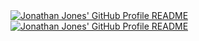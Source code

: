 <a href="https://github.com/devjonathanjones/devjonathanjones">
  <picture>
    <source media="(prefers-color-scheme: dark)" srcset="https://raw.githubusercontent.com/devjonathanjones/devjonathanjones/main/dark_mode.svg">
    <img alt="Jonathan Jones' GitHub Profile README" src="https://raw.githubusercontent.com/devjonathanjones/devjonathanjones/main/light_mode.svg">
  </picture>
</a>
<a href="https://github.com/devjonathanjones/devjonathanjones">
  <picture>
    <source media="(prefers-color-scheme: dark)" srcset="https://raw.githubusercontent.com/devjonathanjones/devjonathanjones/main/dark_mode.svg">
    <img alt="Jonathan Jones' GitHub Profile README" src="https://raw.githubusercontent.com/devjonathanjones/devjonathanjones/main/light_mode.svg">
  </picture>
</a>
